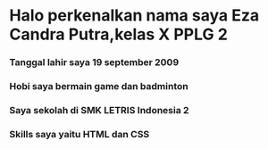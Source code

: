 <h1>Halo perkenalkan nama saya Eza Candra Putra,kelas X PPLG 2</h1>
<h3>Tanggal lahir saya 19 september 2009</h3>
<h3>Hobi saya bermain game dan badminton</h3>
<h3>Saya sekolah di SMK LETRIS Indonesia 2</h3>
<h3>Skills saya yaitu HTML dan CSS</h3>
